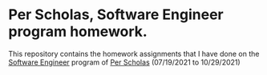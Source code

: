 # Per Scholas, Software Engineer program homework.

This repository contains the homework assignments that I have done on the [Software Engineer](https://perscholas.org/courses/software-engineer/software-engineer-dallas/) 
program of [Per Scholas](https://perscholas.org/) (07/19/2021 to 10/29/2021)
